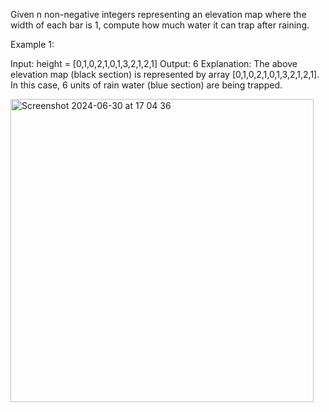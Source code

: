 Given n non-negative integers representing an elevation map where the width of each bar is 1, compute how much water it can trap after raining.

 

Example 1:


Input: height = [0,1,0,2,1,0,1,3,2,1,2,1]
Output: 6
Explanation: The above elevation map (black section) is represented by array [0,1,0,2,1,0,1,3,2,1,2,1]. In this case, 6 units of rain water (blue section) are being trapped.

<img width="485" alt="Screenshot 2024-06-30 at 17 04 36" src="https://github.com/gabrielcoelho90/LeetCodeChallenges/assets/108440422/bde13a68-ec50-44f9-aa1b-c4366c1ee6b0">
